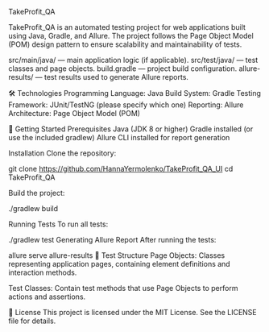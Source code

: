 TakeProfit_QA

TakeProfit_QA is an automated testing project for web applications built using Java, Gradle, and Allure. The project follows the Page Object Model (POM) design pattern to ensure scalability and maintainability of tests.

src/main/java/ — main application logic (if applicable).
src/test/java/ — test classes and page objects.
build.gradle — project build configuration.
allure-results/ — test results used to generate Allure reports.

🛠️ Technologies
Programming Language: Java
Build System: Gradle
Testing Framework: JUnit/TestNG (please specify which one)
Reporting: Allure
Architecture: Page Object Model (POM)

🚀 Getting Started
Prerequisites
Java (JDK 8 or higher)
Gradle installed (or use the included gradlew)
Allure CLI installed for report generation

Installation
Clone the repository:

git clone https://github.com/HannaYermolenko/TakeProfit_QA_UI
cd TakeProfit_QA

Build the project:

./gradlew build

Running Tests
To run all tests:

./gradlew test
Generating Allure Report
After running the tests:

allure serve allure-results
🧪 Test Structure
Page Objects: Classes representing application pages, containing element definitions and interaction methods.

Test Classes: Contain test methods that use Page Objects to perform actions and assertions.

📄 License
This project is licensed under the MIT License. See the LICENSE file for details.
